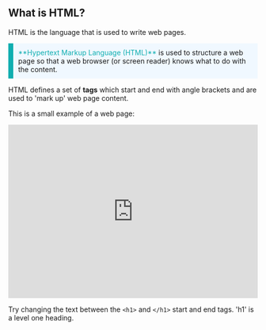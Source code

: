 ## What is HTML?

HTML is the language that is used to write web pages. 

<p style="border-left: solid; border-width:10px; border-color: #0faeb0; background-color: aliceblue; padding: 10px;">
<span style="color: #0faeb0">**Hypertext Markup Language (HTML)**</span> is used to structure a web page so that a web browser (or screen reader) knows what to do with the content.</span> 
</p>

HTML defines a set of **tags** which start and end with angle brackets and are used to 'mark up' web page content. 

This is a small example of a web page: 

<iframe src="https://trinket.io/embed/html/0ed1fa32e8" width="100%" height="350" frameborder="0" marginwidth="0" marginheight="0" allowfullscreen></iframe>

Try changing the text between the `<h1>` and `</h1>` start and end tags. 'h1' is a level one heading. 




